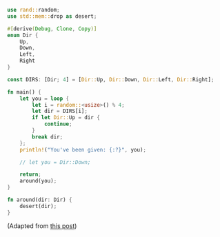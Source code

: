 ```rust
use rand::random;
use std::mem::drop as desert;

#[derive(Debug, Clone, Copy)]
enum Dir {
    Up,
    Down,
    Left,
    Right
}

const DIRS: [Dir; 4] = [Dir::Up, Dir::Down, Dir::Left, Dir::Right];

fn main() {
    let you = loop {
        let i = random::<usize>() % 4;
        let dir = DIRS[i];
        if let Dir::Up = dir {
            continue;
        }
        break dir;
    };
    println!("You've been given: {:?}", you);

    // let you = Dir::Down;

    return;
    around(you);
}

fn around(dir: Dir) {
    desert(dir);
}
```
(Adapted from [this post](https://puzzling.stackexchange.com/questions/32908/lock-your-computer-when-you-walk-away))
